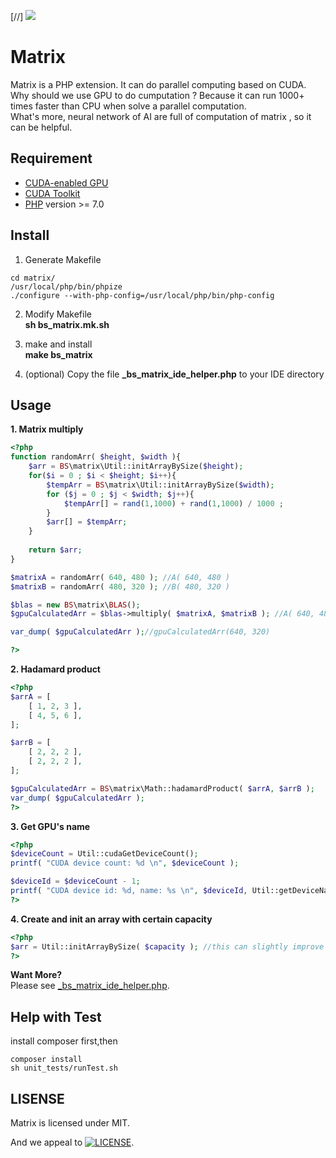 [//] [![](https://img.shields.io/badge/link-996.icu-red.svg)](https://996.icu)
# Matrix 
Matrix is a PHP extension. It can do parallel computing based on CUDA.<br/>
Why should we use GPU to do cumputation ? Because it can run 1000+ times faster than CPU when solve a parallel computation.<br/>
What's more, neural network of AI are full of computation of matrix , so it can be helpful.

## Requirement

- [CUDA-enabled GPU](https://developer.nvidia.com/cuda-gpus)
- [CUDA Toolkit](https://docs.nvidia.com/cuda/index.html)
- [PHP](https://www.php.net/) version >= 7.0

## Install
1. Generate Makefile
```SHELL
cd matrix/
/usr/local/php/bin/phpize
./configure --with-php-config=/usr/local/php/bin/php-config
```

2. Modify Makefile <br/>
  **sh bs_matrix.mk.sh**

3. make and install <br/>
  **make bs_matrix**
  
4. (optional) Copy the file **_bs_matrix_ide_helper.php** to your IDE directory


## Usage

**1. Matrix multiply**
```php
<?php
function randomArr( $height, $width ){
    $arr = BS\matrix\Util::initArrayBySize($height);
    for($i = 0 ; $i < $height; $i++){
        $tempArr = BS\matrix\Util::initArrayBySize($width);
        for ($j = 0 ; $j < $width; $j++){
            $tempArr[] = rand(1,1000) + rand(1,1000) / 1000 ;
        }
        $arr[] = $tempArr;
    }
    
    return $arr;
}

$matrixA = randomArr( 640, 480 ); //A( 640, 480 )
$matrixB = randomArr( 480, 320 ); //B( 480, 320 )

$blas = new BS\matrix\BLAS();
$gpuCalculatedArr = $blas->multiply( $matrixA, $matrixB ); //A( 640, 480 ) x B( 480, 320 ) , 1000+ times faster than CPU computation

var_dump( $gpuCalculatedArr );//gpuCalculatedArr(640, 320)

?>
```
**2. Hadamard product**
```php
<?php
$arrA = [
    [ 1, 2, 3 ],
    [ 4, 5, 6 ],
];

$arrB = [
    [ 2, 2, 2 ],
    [ 2, 2, 2 ],
];

$gpuCalculatedArr = BS\matrix\Math::hadamardProduct( $arrA, $arrB );
var_dump( $gpuCalculatedArr );
?>
```

**3. Get GPU's name**
```php
<?php
$deviceCount = Util::cudaGetDeviceCount();
printf( "CUDA device count: %d \n", $deviceCount );

$deviceId = $deviceCount - 1;
printf( "CUDA device id: %d, name: %s \n", $deviceId, Util::getDeviceNameById($deviceId) );
?>
```
**4. Create and init an array with certain capacity**
```php
<?php
$arr = Util::initArrayBySize( $capacity ); //this can slightly improve performce when access, insert or update an array
?>
```

**Want More?** <br/>
Please see [_bs_matrix_ide_helper.php](https://github.com/BourneSuper/matrix/blob/master/_bs_matrix_ide_helper.php "_bs_matrix_ide_helper.php"). 

## Help with Test
install composer first,then
```shell
composer install
sh unit_tests/runTest.sh 
```

## LISENSE
Matrix is licensed under MIT.

And we appeal to [![LICENSE](https://img.shields.io/badge/license-Anti%20996-blue.svg)](https://github.com/996icu/996.ICU/blob/master/LICENSE).
